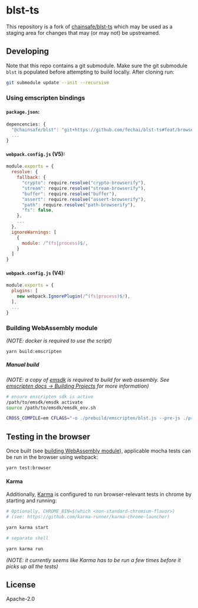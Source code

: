 # blst-ts
This repository is a fork of [chainsafe/blst-ts](https://github.com/chainsafe/blst-ts) which may be used as a staging area for changes that may (or may not) be upstreamed.

## Developing

Note that this repo contains a git submodule. Make sure the git submodule `blst` is populated before attempting to build locally. After cloning run:

```bash
git submodule update --init --recursive
```

### Using emscripten bindings

#### `package.json`:
```javascript
depencencies: {
  "@chainsafe/blst": "git+https://github.com/fechai/blst-ts#feat/browser-support",
  ...
}
```

#### `webpack.config.js` (V5):
```javascript
module.exports = {
  resolve: {
    fallback: {
      "crypto": require.resolve("crypto-browserify"),
      "stream": require.resolve("stream-browserify"),
      "buffer": require.resolve("buffer"),
      "assert": require.resolve("assert-browserify"),
      "path": require.resolve("path-browserify"),
      "fs": false,
    },
    ...
  },
  ignoreWarnings: [
    {
      module: /^(fs|process)$/,
    }
  ]
}
```

#### `webpack.config.js` (V4):
```javascript
module.exports = {
  plugins: [
    new webpack.IgnorePlugin(/^(fs|process)$/),
  ],
  ...
}
```

### Building WebAssembly module

_(NOTE: docker is required to use the script)_

```bash
yarn build:emscripten
```

##### Manual build
_(NOTE: a copy of [emsdk](https://github.com/emscripten-core/emsdk) is required to build for web assembly. See [emscripten docs -> Building Projects](https://emscripten.org/docs/compiling/Building-Projects.html) for more information)_

```bash
# ensure enscripten sdk is active
/path/to/emsdk/emsdk activate
source /path/to/emsdk/emsdk_env.sh

CROSS_COMPILE=em CFLAGS="-o ./prebuild/emscripten/blst.js --pre-js ./prebuild/emscripten/pre.js --post-js ./prebuild/emscripten/post.js ./prebuild/emscripten/blst_glue_wrapper.cpp" ./blst/build.sh
```

## Testing in the browser

Once built (see [building WebAssembly module](#building-webassembly-module)), applicable mocha tests can be run in the browser using webpack:

```bash
yarn test:browser
```

#### Karma

Additionally, [Karma](https://karma-runner.github.io/6.3/index.html) is configured to run browser-relevant tests in chrome by starting and running:

```bash
# Optionally, CHROME_BIN=$(which <non-standard-chromium-flavor>)
# (see: https://github.com/karma-runner/karma-chrome-launcher)

yarn karma start
```

```bash
# separate shell

yarn karma run
```

_(NOTE: it currently seems like Karma has to be run a few times before it picks up all the tests)_

## License

Apache-2.0
